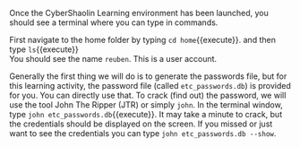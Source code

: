 Once the CyberShaolin Learning environment has been launched, you should see a terminal where you can type in commands.

First navigate to the home folder by typing `cd home`{{execute}}. and then type `ls`{{execute}}    
You should see the name `reuben`. This is a user account.

Generally the first thing we will do is to generate the passwords file, but for this learning activity, the password file (called `etc_passwords.db`) is provided for you. You can directly use that.
To crack (find out) the password, we will use the tool John The Ripper (JTR) or simply `john`. In the terminal window, type `john etc_passwords.db`{{execute}}. It may take a minute to crack, but the credentials should be displayed on the screen. If you missed or just want to see the credentials you can type `john etc_passwords.db --show`.
